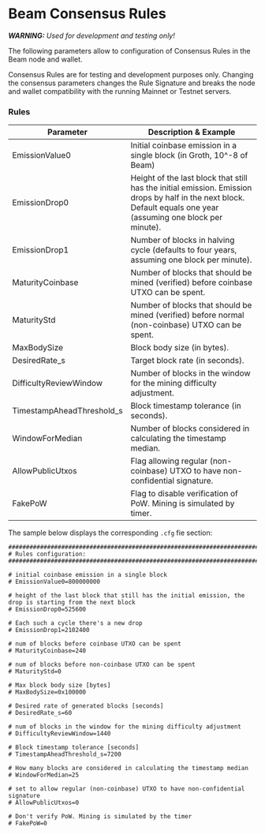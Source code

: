 # Beam Consensus Rules


_**WARNING:** Used for development and testing only!_


The following parameters allow to configuration of Consensus Rules in the Beam node and wallet.

Consensus Rules are for testing and development purposes only. Changing the consensus parameters changes the Rule Signature and breaks the node and wallet compatibility with the running Mainnet or Testnet servers.

### Rules

| **Parameter**              | **Description & Example**                                                                                                                                        |
| -------------------------- | ---------------------------------------------------------------------------------------------------------------------------------------------------------------- |
| EmissionValue0             | Initial coinbase emission in a single block (in Groth, 10^-8 of Beam)                                                                                            |
| EmissionDrop0              | Height of the last block that still has the initial emission. Emission drops by half in the next block. Default equals one year (assuming one block per minute). |
| EmissionDrop1              | Number of blocks in halving cycle (defaults to four years, assuming one block per minute).                                                                       |
| MaturityCoinbase           | Number of blocks that should be mined (verified) before coinbase UTXO can be spent.                                                                              |
| MaturityStd                | Number of blocks that should be mined (verified) before normal (non-coinbase) UTXO can be spent.                                                                 |
| MaxBodySize                | Block body size (in bytes).                                                                                                                                      |
| DesiredRate\_s             | Target block rate (in seconds).                                                                                                                                  |
| DifficultyReviewWindow     | Number of blocks in the window for the mining difficulty adjustment.                                                                                             |
| TimestampAheadThreshold\_s | Block timestamp tolerance (in seconds).                                                                                                                          |
| WindowForMedian            | Number of blocks considered in calculating the timestamp median.                                                                                                 |
| AllowPublicUtxos           | Flag allowing regular (non-coinbase) UTXO to have non-confidential signature.                                                                                    |
| FakePoW                    | Flag to disable verification of PoW. Mining is simulated by timer.                                                                                               |

The sample below displays the corresponding `.cfg` fie section:

```
################################################################################
# Rules configuration:
################################################################################

# initial coinbase emission in a single block
# EmissionValue0=800000000

# height of the last block that still has the initial emission, the drop is starting from the next block
# EmissionDrop0=525600

# Each such a cycle there's a new drop
# EmissionDrop1=2102400

# num of blocks before coinbase UTXO can be spent
# MaturityCoinbase=240

# num of blocks before non-coinbase UTXO can be spent
# MaturityStd=0

# Max block body size [bytes]
# MaxBodySize=0x100000

# Desired rate of generated blocks [seconds]
# DesiredRate_s=60

# num of blocks in the window for the mining difficulty adjustment
# DifficultyReviewWindow=1440

# Block timestamp tolerance [seconds]
# TimestampAheadThreshold_s=7200

# How many blocks are considered in calculating the timestamp median
# WindowForMedian=25

# set to allow regular (non-coinbase) UTXO to have non-confidential signature
# AllowPublicUtxos=0

# Don't verify PoW. Mining is simulated by the timer
# FakePoW=0
```
